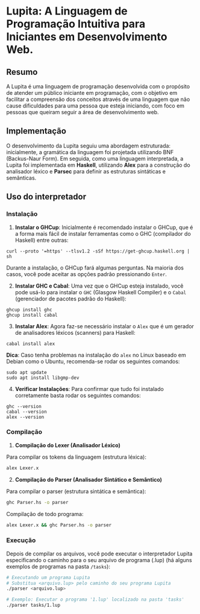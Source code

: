 # Lupita: A Linguagem de Programação Intuitiva para Iniciantes em Desenvolvimento Web.

## Resumo

A Lupita é uma linguagem de programação desenvolvida com o propósito de atender um público iniciante em programação, com o objetivo em facilitar a compreensão dos conceitos através de uma linguagem que não cause dificuldades para uma pessoa que esteja iniciando, com foco em pessoas que queiram seguir a área de desenvolvimento web.

## Implementação

O desenvolvimento da Lupita seguiu uma abordagem estruturada: inicialmente, a gramática da linguagem foi projetada utilizando BNF (Backus-Naur Form). Em seguida, como uma linguagem interpretada, a Lupita foi implementada em **Haskell**, utilizando **Alex** para a construção do analisador léxico e **Parsec** para definir as estruturas sintáticas e semânticas.

## Uso do interpretador

### Instalação

1. **Instalar o GHCup**: Inicialmente é recomendado instalar o GHCup, que é a forma mais fácil de instalar ferramentas como o GHC (compilador do Haskell) entre outras:

```
curl --proto '=https' --tlsv1.2 -sSf https://get-ghcup.haskell.org | sh
```

Durante a instalação, o GHCup fará algumas perguntas. Na maioria dos casos, você pode aceitar as opções padrão pressionando `Enter`.

2. **Instalar GHC e Cabal**: Uma vez que o GHCup esteja instalado, você pode usá-lo para instalar o `GHC` (Glasgow Haskell Compiler) e o `Cabal` (gerenciador de pacotes padrão do Haskell):

```
ghcup install ghc
ghcup install cabal
```

3. **Instalar Alex**: Agora faz-se necessário instalar o `Alex` que é um gerador de analisadores léxicos (scanners) para Haskell:

```
cabal install alex
```

**Dica**: Caso tenha problemas na instalação do `alex` no Linux baseado em Debian como o Ubuntu, recomenda-se rodar os seguintes comandos:

```
sudo apt update
sudo apt install libgmp-dev
```

4. **Verificar Instalações**: Para confirmar que tudo foi instalado corretamente basta rodar os seguintes comandos:

```
ghc --version
cabal --version
alex --version
```

### Compilação

1. **Compilação do Lexer (Analisador Léxico)**

Para compilar os tokens da linguagem (estrutura léxica):

```sh
alex Lexer.x
```

2. **Compilação do Parser (Analisador Sintático e Semântico)**

Para compilar o parser (estrutura sintática e semântica):

```sh
ghc Parser.hs -o parser
```

Compilação de todo programa:

```sh
alex Lexer.x && ghc Parser.hs -o parser
```

### Execução

Depois de compilar os arquivos, você pode executar o interpretador Lupita especificando o caminho para o seu arquivo de programa (.lup) (há alguns exemplos de programas na pasta `/tasks`):

```sh
# Executando um programa Lupita
# Substitua <arquivo.lup> pelo caminho do seu programa Lupita
./parser <arquivo.lup>

# Exemplo: Executar o programa '1.lup' localizado na pasta 'tasks'
./parser tasks/1.lup
```
